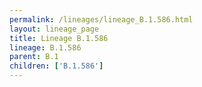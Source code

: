 ```yaml
---
permalink: /lineages/lineage_B.1.586.html
layout: lineage_page
title: Lineage B.1.586
lineage: B.1.586
parent: B.1
children: ['B.1.586']
---
```


